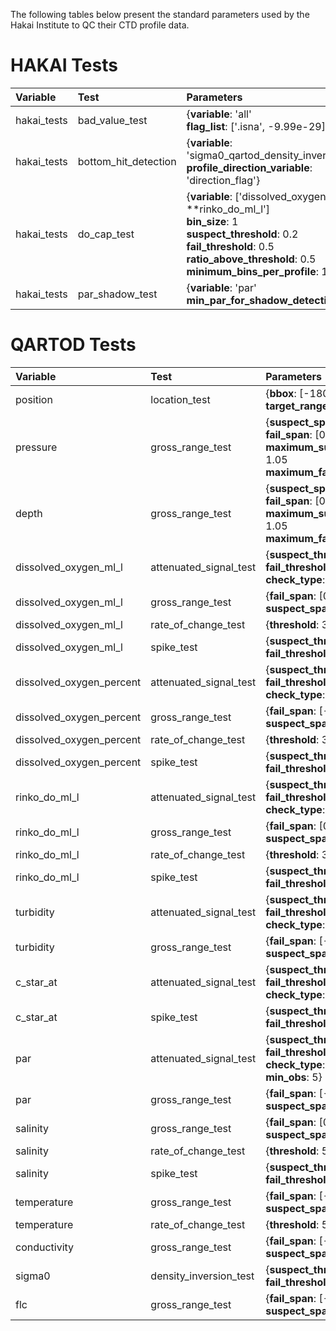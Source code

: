 The following tables below present the standard parameters used by the Hakai Institute to QC their CTD profile data.
 
# HAKAI Tests 
| Variable    | Test                 | Parameters                                                                                                                                                                                                      |
|:------------|:---------------------|:----------------------------------------------------------------------------------------------------------------------------------------------------------------------------------------------------------------|
| hakai_tests | bad_value_test       | {**variable**: 'all'<br>**flag_list**: ['.isna', -9.99e-29]}                                                                                                                                                    |
| hakai_tests | bottom_hit_detection | {**variable**: 'sigma0_qartod_density_inversion_test'<br>**profile_direction_variable**: 'direction_flag'}                                                                                                      |
| hakai_tests | do_cap_test          | {**variable**: ['dissolved_oxygen_ml_l'<br>**rinko_do_ml_l']<br>**bin_size**: 1<br>**suspect_threshold**: 0.2<br>**fail_threshold**: 0.5<br>**ratio_above_threshold**: 0.5<br>**minimum_bins_per_profile**: 10} |
| hakai_tests | par_shadow_test      | {**variable**: 'par'<br>**min_par_for_shadow_detection**: 5}                                                                                                                                                    |

# QARTOD Tests 
| Variable                 | Test                   | Parameters                                                                                                                                |
|:-------------------------|:-----------------------|:------------------------------------------------------------------------------------------------------------------------------------------|
| position                 | location_test          | {**bbox**: [-180, -90, 180, 90]<br>**target_range**: 3000}                                                                                |
| pressure                 | gross_range_test       | {**suspect_span**: [0, 12000]<br>**fail_span**: [0, 12000]<br>**maximum_suspect_depth_ratio**: 1.05<br>**maximum_fail_depth_ratio**: 1.1} |
| depth                    | gross_range_test       | {**suspect_span**: [0, 12000]<br>**fail_span**: [0, 12000]<br>**maximum_suspect_depth_ratio**: 1.05<br>**maximum_fail_depth_ratio**: 1.1} |
| dissolved_oxygen_ml_l    | attenuated_signal_test | {**suspect_threshold**: 0.1<br>**fail_threshold**: 0.01<br>**check_type**: 'range'}                                                       |
| dissolved_oxygen_ml_l    | gross_range_test       | {**fail_span**: [0, 20]<br>**suspect_span**: [1, 15]}                                                                                     |
| dissolved_oxygen_ml_l    | rate_of_change_test    | {**threshold**: 3}                                                                                                                        |
| dissolved_oxygen_ml_l    | spike_test             | {**suspect_threshold**: 0.5<br>**fail_threshold**: 1}                                                                                     |
| dissolved_oxygen_percent | attenuated_signal_test | {**suspect_threshold**: 0.1<br>**fail_threshold**: 0.01<br>**check_type**: 'range'}                                                       |
| dissolved_oxygen_percent | gross_range_test       | {**fail_span**: [-1, 150]<br>**suspect_span**: [0, 140]}                                                                                  |
| dissolved_oxygen_percent | rate_of_change_test    | {**threshold**: 30}                                                                                                                       |
| dissolved_oxygen_percent | spike_test             | {**suspect_threshold**: 20<br>**fail_threshold**: 40}                                                                                     |
| rinko_do_ml_l            | attenuated_signal_test | {**suspect_threshold**: 0.1<br>**fail_threshold**: 0.01<br>**check_type**: 'range'}                                                       |
| rinko_do_ml_l            | gross_range_test       | {**fail_span**: [0, 20]<br>**suspect_span**: [1, 15]}                                                                                     |
| rinko_do_ml_l            | rate_of_change_test    | {**threshold**: 3}                                                                                                                        |
| rinko_do_ml_l            | spike_test             | {**suspect_threshold**: 0.5<br>**fail_threshold**: 1}                                                                                     |
| turbidity                | attenuated_signal_test | {**suspect_threshold**: 0.01<br>**fail_threshold**: 0.001<br>**check_type**: 'range'}                                                     |
| turbidity                | gross_range_test       | {**fail_span**: [-0.1, 10000]<br>**suspect_span**: [0, 1000]}                                                                             |
| c_star_at                | attenuated_signal_test | {**suspect_threshold**: 0.002<br>**fail_threshold**: 0.0001<br>**check_type**: 'range'}                                                   |
| c_star_at                | spike_test             | {**suspect_threshold**: 0.5<br>**fail_threshold**: 1}                                                                                     |
| par                      | attenuated_signal_test | {**suspect_threshold**: 0.05<br>**fail_threshold**: 0.02<br>**check_type**: 'std'<br>**min_obs**: 5}                                      |
| par                      | gross_range_test       | {**fail_span**: [-1, 100000]<br>**suspect_span**: [-0.5, 50000]}                                                                          |
| salinity                 | gross_range_test       | {**fail_span**: [0, 45]<br>**suspect_span**: [2, 42]}                                                                                     |
| salinity                 | rate_of_change_test    | {**threshold**: 5}                                                                                                                        |
| salinity                 | spike_test             | {**suspect_threshold**: 0.5<br>**fail_threshold**: 1}                                                                                     |
| temperature              | gross_range_test       | {**fail_span**: [-2, 100]<br>**suspect_span**: [-2, 40]}                                                                                  |
| temperature              | rate_of_change_test    | {**threshold**: 5}                                                                                                                        |
| conductivity             | gross_range_test       | {**fail_span**: [-0.1, 100]<br>**suspect_span**: [0, 100]}                                                                                |
| sigma0                   | density_inversion_test | {**suspect_threshold**: -0.005<br>**fail_threshold**: -0.03}                                                                              |
| flc                      | gross_range_test       | {**fail_span**: [-0.5, 150]<br>**suspect_span**: [-0.1, 80]}                                                                              |

